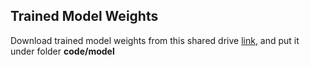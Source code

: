 ## Trained Model Weights
Download trained model weights from this shared drive [link](https://drive.google.com/drive/folders/1O8GmlquR2ZS6-PBTBp9d4GSWg06Z-uwa?usp=sharing), and put it under folder **code/model**